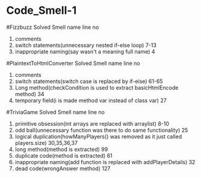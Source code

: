 # Code_Smell-1
  #Fizzbuzz
  Solved Smell name                                                                    line no
1. comments                                                           
2. switch statements(unnecessary nested if-else loop)                                    7-13
3. inappropriate naming(say wasn't a meaning full name)                                   4
  
  #PlaintextToHtmlConverter
  Solved Smell name                                                                     line no
1. comments                                                       
2. switch statements(switch case is replaced by if-else)                                 61-65
3. Long method(checkCondition is used to extract basicHtmlEncode method)                   34
4. temporary field(i is made method var instead of class var)                              27

  #TriviaGame
  Solved Smell name                                                                      line no
1. primitive obsession(int arrays are replaced with arraylist)                             8-10
2. odd ball(unnecessary function was there to do same functionality)                        25
3. logical duplication(howManyPlayers() was removed as it just called players.size)     30,35,36,37
4. long method(method is extracted)                                                         99
5. duplicate code(method is extracted)                                                      61
6. inappropriate naming(add function is replaced with addPlayerDetails)                     32
7. dead code(wrongAnswer method)                                                            127